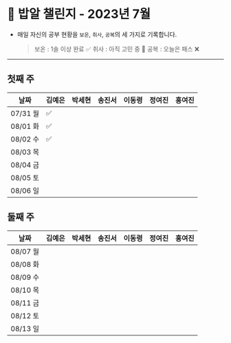 # 🍚 밥알 챌린지 - 2023년 7월
- 매일 자신의 공부 현황을 `보온`, `취사`, `공복`의 세 가지로 기록합니다.
    
    > 보온 : 1솔 이상 완료 ✅
    취사 : 아직 고민 중 🤔
    공복 : 오늘은 패스 ❌
---

## 첫째 주

**날짜**|김예은|박세현|송진서|이동령|정여진|홍여진
---|---|---|---|---|---|---
07/31 월|✅ | | | | | |
08/01 화|✅ | | | | | |
08/02 수|✅ | | | | | |
08/03 목| | | | | | |
08/04 금| | | | | | |
08/05 토| | | | | | |
08/06 일| | | | | | |


## 둘째 주

**날짜**|김예은|박세현|송진서|이동령|정여진|홍여진
---|---|---|---|---|---|---
08/07 월| | | | | | |
08/08 화| | | | | | |
08/09 수| | | | | | |
08/10 목| | | | | | |
08/11 금| | | | | | |
08/12 토| | | | | | |
08/13 일| | | | | | |
